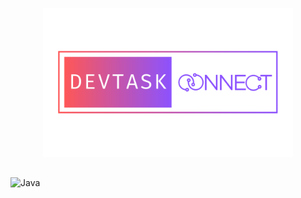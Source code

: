 <p align="center">
  <img width="400" height=auto src="https://raw.githubusercontent.com/Adr-oc/DevTask/21d37d0046a0a7007358dc1f2636544970990222/Images/gradientlogo.svg">
</p>

## 
![Java](https://img.shields.io/badge/java-%23ED8B00.svg?style=for-the-badge&logo=openjdk&logoColor=white)
